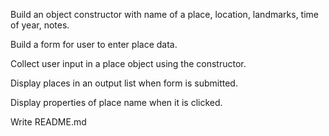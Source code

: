 Build an object constructor with name of a place, location, landmarks, time of year, notes.

Build a form for user to enter place data.

Collect user input in a place object using the constructor.

Display places in an output list when form is submitted.

Display properties of place name when it is clicked.

Write README.md
